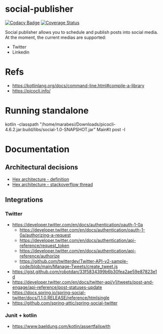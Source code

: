 # social-publisher

[![Codacy Badge](https://api.codacy.com/project/badge/Grade/4bff9459fd3e44aea930001415f66686)](https://app.codacy.com/gh/marabesi/social-publisher?utm_source=github.com&utm_medium=referral&utm_content=marabesi/social-publisher&utm_campaign=Badge_Grade_Settings)
[![Coverage Status](https://coveralls.io/repos/github/marabesi/social-publisher/badge.svg?branch=main)](https://coveralls.io/github/marabesi/social-publisher?branch=main)

Social publisher allows you to schedule and publish posts into social
media. At the moment, the current medias are supported:

- Twitter
- Linkedin

# Refs

- https://kotlinlang.org/docs/command-line.html#compile-a-library
- https://picocli.info/

# Running standalone

kotlin -classpath "/home/marabesi/Downloads/picocli-4.6.2.jar:build/libs/social-1.0-SNAPSHOT.jar" MainKt post -l

# Documentation

## Architectural decisions

- [Hex architecture - definition](https://marabesi.com/architecture/2022/04/13/hexagonal-architecture)
- [Hex architecture - stackoverflow thread](https://stackoverflow.com/a/14659492/2258921)

## Integrations
### Twitter

- https://developer.twitter.com/en/docs/authentication/oauth-1-0a
  - https://developer.twitter.com/en/docs/authentication/oauth-1-0a/authorizing-a-request
  - https://developer.twitter.com/en/docs/authentication/api-reference/request_token
  - https://developer.twitter.com/en/docs/authentication/api-reference/authorize
  - https://github.com/twitterdev/Twitter-API-v2-sample-code/blob/main/Manage-Tweets/create_tweet.js
- https://gist.github.com/robotdan/33f5834399b6b30fea2ae59e87823e1d
- https://developer.twitter.com/en/docs/twitter-api/v1/tweets/post-and-engage/api-reference/post-statuses-update
- https://docs.spring.io/spring-social-twitter/docs/1.1.0.RELEASE/reference/htmlsingle
- https://github.com/spring-attic/spring-social-twitter

### Junit + kotlin
- https://www.baeldung.com/kotlin/assertfailswith
